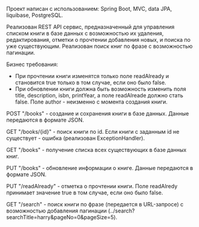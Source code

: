 Проект написан с использованием: Spring Boot, MVC, data JPA, liquibase, PostgreSQL.

Реализован REST API сервис, предназначенный для управления списком книги в базе данных с возможностью их удаления, редактирования, отметки о прочтении
добавления новых, и поиска по уже существующим. Реализован поиск книг по фразе с возможностью пагинации.

Бизнес требования:
- При прочтении книги изменятся только поле readAlready и становится true только в том случае, если оно было false.
- При обновлении книги должна быть возможность изменить поля title, description, isbn, printYear, а поле readAlreade должно стать false. Поле author - 
неизменно с момента создания книги.

POST "/books" - создание и сохранения книги в базе данных. Данные передаются в формате JSON.

GET "/books/{id}" - поиск книги по id. Если книги с заданным id не существует - ошибка (реализован ExceptionHandler).

GET "/books" - получение списка всех существующих в базе данных книг.

PUT "/books" - обновление информации о книге. Данные передаются в формате JSON.

PUT "/readAlready" - отметка о прочтении книги. Поле readAlredy принимает значение true в том случае, если оно было false.

GET "/search" - поиск книги по фразе (передается в URL-запросе) с возможностью добавления пагинации (../search?searchTitle=harry&pageNo=0&pageSize=5).
